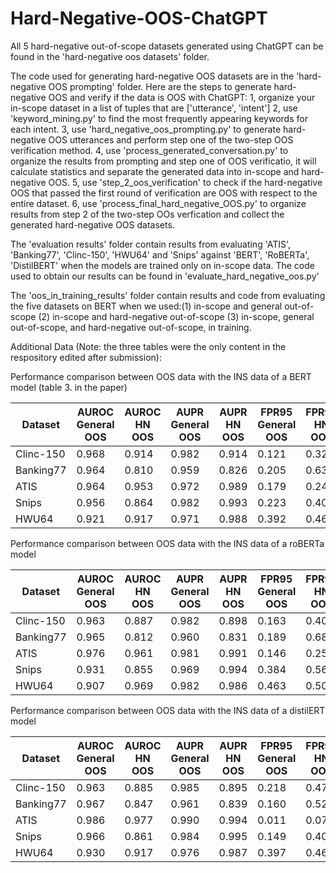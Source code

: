 # Hard-Negative-OOS-ChatGPT

All 5 hard-negative out-of-scope datasets generated using ChatGPT can be found in the 'hard-negative oos datasets' folder.

The code used for generating hard-negative OOS datasets are in the 'hard-negative OOS prompting' folder.
Here are the steps to generate hard-negative OOS and verify if the data is OOS with ChatGPT:
  1, organize your in-scope dataset in a list of tuples that are ['utterance', 'intent']
  2, use 'keyword_mining.py' to find the most frequently appearing keywords for each intent.
  3, use 'hard_negative_oos_prompting.py' to generate hard-negative OOS utterances and perform step one of the two-step OOS verification method.
  4, use 'process_generated_conversation.py' to organize the results from prompting and step one of OOS verificatio, it will calculate statistics and separate the generated data into in-scope and hard-negative OOS.
  5, use 'step_2_oos_verification' to check if the hard-negative OOS that passed the first round of verification are OOS with respect to the entire dataset.
  6, use 'process_final_hard_negative_OOS.py' to organize results from step 2 of the two-step OOs verfication and collect the generated hard-negative OOS datasets.

The 'evaluation results' folder contain results from evaluating 'ATIS', 'Banking77', 'Clinc-150', 'HWU64' and 'Snips' against 'BERT', 'RoBERTa', 'DistilBERT' when the models are trained only on in-scope data. The code used to obtain our results can be found in 'evaluate_hard_negative_oos.py'

The 'oos_in_training_results' folder contain results and code from evaluating the five datasets on BERT when we used:(1) in-scope and general out-of-scope (2) in-scope and hard-negative out-of-scope (3) in-scope, general out-of-scope, and hard-negative out-of-scope, in training. 

Additional Data (Note: the three tables were the only content in the respository edited after submission):

Performance comparison between OOS data with the INS data of a BERT model (table 3. in the paper)

|  Dataset  | AUROC General OOS | AUROC HN OOS | AUPR General OOS | AUPR HN OOS | FPR95 General OOS | FPR95 HN OOS |
|-----------|-------------------|--------------|------------------|-------------|-------------------|--------------|
| Clinc-150 |       0.968       |     0.914    |       0.982      |    0.914    |       0.121       |     0.326    |
| Banking77 |       0.964       |     0.810    |       0.959      |    0.826    |       0.205       |     0.639    |
|    ATIS   |       0.964       |     0.953    |       0.972      |    0.989    |       0.179       |     0.245    |
|   Snips   |       0.956       |     0.864    |       0.982      |    0.993    |       0.223       |     0.400    |
|   HWU64   |       0.921       |     0.917    |       0.971      |    0.988    |       0.392       |     0.462    |


Performance comparison between OOS data with the INS data of a roBERTa model

|  Dataset  | AUROC General OOS | AUROC HN OOS | AUPR General OOS | AUPR HN OOS | FPR95 General OOS | FPR95 HN OOS |
|-----------|-------------------|--------------|------------------|-------------|-------------------|--------------|
| Clinc-150 |       0.963       |     0.887    |       0.982      |    0.898    |       0.163       |     0.404    |
| Banking77 |       0.965       |     0.812    |       0.960      |    0.831    |       0.189       |     0.685    |
|    ATIS   |       0.976       |     0.961    |       0.981      |    0.991    |       0.146       |     0.255    |
|   Snips   |       0.931       |     0.855    |       0.969      |    0.994    |       0.384       |     0.567    |
|   HWU64   |       0.907       |     0.969    |       0.982      |    0.986    |       0.463       |     0.507    |


Performance comparison between OOS data with the INS data of a distilERT model

|  Dataset  | AUROC General OOS | AUROC HN OOS | AUPR General OOS | AUPR HN OOS | FPR95 General OOS | FPR95 HN OOS |
|-----------|-------------------|--------------|------------------|-------------|-------------------|--------------|
| Clinc-150 |       0.963       |     0.885    |       0.985      |    0.895    |       0.218       |     0.478    |
| Banking77 |       0.967       |     0.847    |       0.961      |    0.839    |       0.160       |     0.526    |
|    ATIS   |       0.986       |     0.977    |       0.990      |    0.994    |       0.011       |     0.077    |
|   Snips   |       0.966       |     0.861    |       0.984      |    0.995    |       0.149       |     0.400    |
|   HWU64   |       0.930       |     0.917    |       0.976      |    0.987    |       0.397       |     0.462    |

